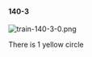 #### 140-3
![train-140-3-0.png](https://github.com/lil-lab/nlvr/raw/master/nlvr/train/images/52/train-140-3-0.png "train-140-3-0.png")

There is 1 yellow circle